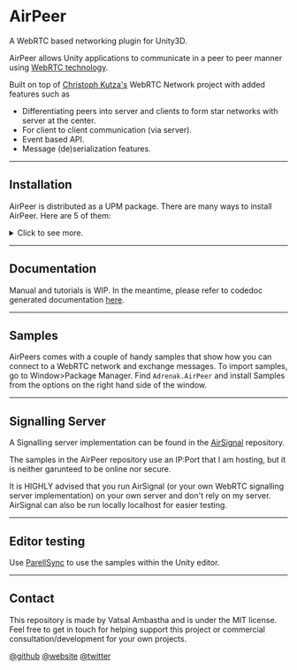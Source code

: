 # AirPeer
A WebRTC based networking plugin for Unity3D.

AirPeer allows Unity applications to communicate in a peer to peer manner using [WebRTC technology](https://webrtc.org/).

Built on top of [Christoph Kutza's](https://www.because-why-not.com/) WebRTC Network project with added features such as
- Differentiating peers into server and clients to form star networks with server at the center.
- For client to client communication (via server).
- Event based API.
- Message (de)serialization features.

---

## Installation
AirPeer is distributed as a UPM package. There are many ways to install AirPeer. Here are 5 of them:
<details>
  
<summary>Click to see more.</summary>  

1. Packages>manifest.json file 
    * Easiest method for most people.  
    * Ensure you have NPMJS registry in manifest.json inside the `"scopedRegistries"` object and under the scopes `com.adrenak.airpeer` is added. Then add the package as a project dependency. Make sure `"dependencies"` array has this the package name. If done right your manifest.json should resemble this. Substitute `x.x.x` with the version of AirPeer that you want in your project :
```
        {
            "dependencies": {
                "com.adrenak.airpeer": "x.x.x"
                <<other dependencies of your project>>
            },
            "scopedRegistries": [
                {
                    "name": "npmjs",
                    "url": "https://registry.npmjs.com",
                    "scopes": [
                        "com.adrenak.airpeer",
                        <<other packages from npmjs registry>>
                    ]
                },
                <<Other scoped registries, if any>>
            ]
        }
```
  
2. Git clone method. Clone this repository. Then do either of these
    * Copy Assets/Adrenak.AirPeer into your projects Assets or Packages folder 
    * Checkout the upm branch in the cloned repository using `git checkout upm`. Go to Unity>Window>Package Manager. Click on the + button in the top left corner>Add package from disk... and select Assets/Adrenak.AirPeer/package.json inside the cloned repository.  

      This approach also allows you to change the version of AirPeer by doing a `git checkout` inside the cloned repository to a specific version and also lets you fetch the latest updates using `git pull origin upm`. 
    
      If  you know basic git and don't know much about upm, this is a good approach.

3. OpenUPM:  
    * AirPeer is available on [NPM](https://npmjs.com/package/com.adrenak.airpeer) and [OpenUPM](https://openupm.com/packages/com.adrenak.airpeer.html) registries. If you're using the OpenUPM CLI type any of these in the terminal:  
      * `openupm add com.adrenak.airpeer` which will install it using the OpenUPM registry  
      * `openupm add --registry https://registry.npmjs.com com.adrenak.airpeer` which will install it using the NPM registry.  

      If you know UPM and use OpenUPM CLI, this method is the best.

4. Via Git URL in Unity Package Manager:  
    * Press the + button in package manager and add the URL https://github.com/adrenak/airpeer.git#upm.

5. Github releases:
    * Go to https://github.com/adrenak/airpeer/tags and click on any `upm/x.x.x` where `x.x.x` is the version of AirPeer. You can download the zip and extract inside your projects Packages folder.

</details>  
  
---

## Documentation
Manual and tutorials is WIP. In the meantime, please refer to codedoc generated documentation [here](http://www.vatsalambastha.com/airpeer).

---

## Samples
AirPeers comes with a couple of handy samples that show how you can connect to a WebRTC network and exchange messages. To import samples, go to Window>Package Manager. Find `Adrenak.AirPeer` and install Samples from the options on the right hand side of the window.

---

## Signalling Server
A Signalling server implementation can be found in the [AirSignal](https://github.com/adrenak/airsignal) repository.
  
The samples in the AirPeer repository use an IP:Port that I am hosting, but it is neither garunteed to be online nor secure. 
  
It is HIGHLY advised that you run AirSignal (or your own WebRTC signalling server implementation) on your own server and don't rely on my server. AirSignal can also be run locally localhost for easier testing.

---

## Editor testing
Use [ParellSync](https://github.com/VeriorPies/ParrelSync) to use the samples within the Unity editor. 

---

## Contact
This repository is made by Vatsal Ambastha and is under the MIT license. Feel free to get in touch for helping support this project or commercial consultation/development for your own projects.

[@github](https://www.github.com/adrenak)  [@website](http://www.vatsalambastha.com)  [@twitter](https://www.twitter.com/vatsalambastha)  